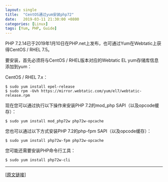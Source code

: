 ```yaml
---
layout: single
title:  "CentOS通过yum安装php72"
date:   2019-03-11 21:30:00 +0800
categories: [Linux]
tags: [Yum, PHP, Guide]
---
```


PHP 7.2.14已于2019年1月10日在PHP.net上发布，也可通过Yum在Webtatic上获得CentOS / RHEL 7.5。

要安装，首先必须将与CentOS / RHEL版本对应的Webtatic EL yum存储库信息添加到yum：
   
CentOS / RHEL 7.x：
```base
$ sudo yum install epel-release
$ sudo rpm -Uvh https://mirror.webtatic.com/yum/el7/webtatic-release.rpm
```

现在您可以通过执行以下操作来安装PHP 7.2的mod_php SAPI（以及opcode缓存）：
```base
$ sudo yum install mod_php72w php72w-opcache
```

您也可以通过以下方式安装PHP 7.2的php-fpm SAPI（以及opcode缓存）：
```base
$ sudo yum install php72w-fpm php72w-opcache
```

您可能还需要安装PHP命令行工具：
```base
$ sudo yum install php72w-cli
```

---
[[原文链接](https://webtatic.com/packages/php72/)]
